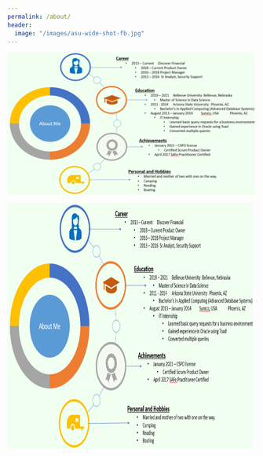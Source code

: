 ```yaml
---
permalink: /about/
header:
  image: "/images/asu-wide-shot-fb.jpg"
---
```


![chart](/images/aboutMePic.PNG)

<img src="/images/aboutMePic.PNG" width="500" height="500" />
